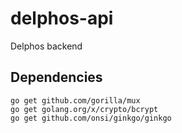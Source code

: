 # delphos-api

Delphos backend

## Dependencies

```
go get github.com/gorilla/mux
go get golang.org/x/crypto/bcrypt
go get github.com/onsi/ginkgo/ginkgo
```
